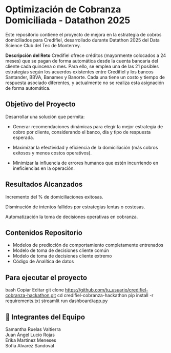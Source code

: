 # Optimización de Cobranza Domiciliada - Datathon 2025
Este repositorio contiene el proyecto de mejora en la estrategia de cobros domiciliados para Credifiel, desarrollado durante Datathon 2025 del Data Science Club del Tec de Monterrey.

**Descripción del Reto**
Credifiel ofrece créditos (mayormente colocados a 24 meses) que se pagan de forma automática desde la cuenta bancaria del cliente cada quincena o mes. Para ello, se emplea una de las 21 posibles estrategias según los acuerdos existentes entre Credifiel y los bancos Santander, BBVA, Banamex y Banorte. Cada una tiene un costo y tiempo de respuesta asociado diferentes, y actualmente no se realiza esta asignación de forma automática.


## Objetivo del Proyecto
Desarrollar una solución que permita:

- Generar recomendaciones dinámicas para elegir la mejor estrategia de cobro por cliente, considerando el banco, día y tipo de respuesta esperada.

- Maximizar la efectividad y eficiencia de la domiciliación (más cobros exitosos y menos costos operativos).

- Minimizar la influencia de errores humanos que estén incurriendo en ineficiencias en la operación.


## Resultados Alcanzados
Incremento del % de domiciliaciones exitosas.

Disminución de intentos fallidos por estrategias lentas o costosas.

Automatización la toma de decisiones operativas en cobranza.

## Contenidos Repositorio
- Modelos de predicción de comportamiento completamente entrenados
- Modelo de toma de decisiones cliente común
- Modelo de toma de decisiones cliente extremo
- Código de Analítica de datos

## Para ejecutar el proyecto
bash
Copiar
Editar
git clone https://github.com/tu_usuario/credifiel-cobranza-hackathon.git
cd credifiel-cobranza-hackathon
pip install -r requirements.txt
streamlit run dashboard/app.py


## 🤝 Integrantes del Equipo
Samantha Ruelas Valtierra  
Juan Ángel Lucio Rojas  
Erika Martínez Meneses  
Sofia Alvarez Sandoval
